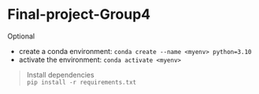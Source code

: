 # Final-project-Group4

Optional  
 - create a conda environment: `conda create --name <myenv> python=3.10`  
 - activate the environment: `conda activate <myenv>`  


> Install dependencies  
> `pip install -r requirements.txt`